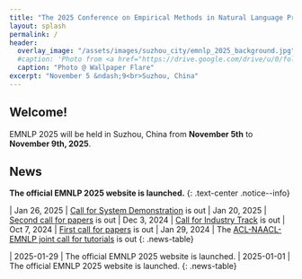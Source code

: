 ```yaml
---
title: "The 2025 Conference on Empirical Methods in Natural Language Processing"
layout: splash
permalink: /
header:
  overlay_image: "/assets/images/suzhou_city/emnlp_2025_background.jpg"
  #caption: 'Photo from <a href="https://drive.google.com/drive/u/0/folders/10XXSEjTNDmrwU0tqL58la1n3YlE-g4V8">EMNLP 2025 Website Image.png</a> '
  caption: "Photo @ Wallpaper Flare"
excerpt: "November 5 &ndash;9<br>Suzhou, China"
---
```


## Welcome!
EMNLP 2025 will be held in Suzhou, China from **November 5th** to **November 9th, 2025**.

<!--
Please check back later for more details.
-->

## News
**The official EMNLP 2025 website is launched.**
{: .text-center .notice--info}
<style>
.news-table { font-size: .9em; table-layout: fixed; }
.news-table tr td:nth-child(1) { font-weight: bold; width: 10em; }
</style>
| Jan 26, 2025 | [Call for System Demonstration](https://2025.aclweb.org/calls/system_demonstration/) is out
| Jan 20, 2025 | [Second call for papers](https://2025.aclweb.org/calls/main_conference_papers/) is out
| Dec 3, 2024 | [Call for Industry Track](https://2025.aclweb.org/calls/industry_track/) is out
| Oct 7, 2024 | [First call for papers](https://2025.aclweb.org/calls/main_conference_papers/) is out
| Jan 29, 2024 | The [ACL-NAACL-EMNLP joint call for tutorials](https://2025.aclweb.org/calls/tutorials/) is out
{: .news-table}
<style>
.news-table { font-size: .9em; table-layout: fixed; }
.news-table tr td:nth-child(1) { font-weight: bold; width: 10em; }
</style>

| 2025-01-29 | The official EMNLP 2025 website is launched.
| 2025-01-01 | The official EMNLP 2025 website is launched.
{: .news-table}

<!--
## Important Dates
<b>All deadlines are 11.59 pm <a target="_blank" href="https://www.timeanddate.com/time/zone/timezone/utc-12">UTC -12h</a> ("anywhere on Earth").</b>

### Main Conference Papers
<style>
.news-table { font-size: .9em; table-layout: fixed;}
.news-table tr td:nth-child(1) { font-weight: bold; width: 10em; }
</style>
| ARR submission deadline (long & short papers) | June 15, 2024
| Commitment deadline for EMNLP 2024 | August 20, 2024
| Notification of acceptance (long & short papers) | September 20, 2024
| Camera-ready papers due (long & short) | October 3, 2024
| Main Conference | November 12-14, 2024
| Workshops and Tutorials | November 15-16, 2024
{: .news-table}
-->


